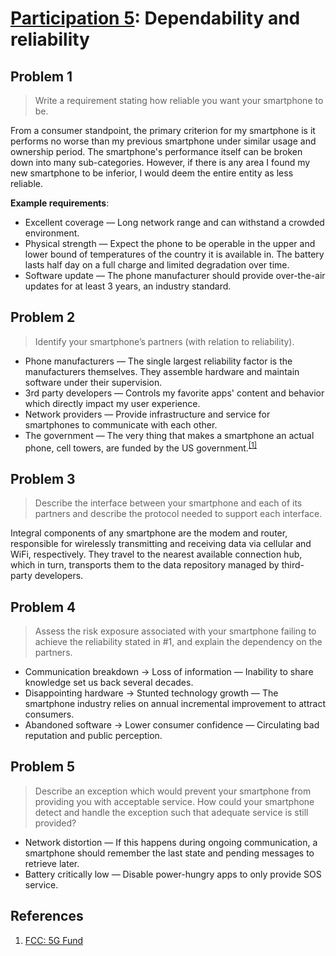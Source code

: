 # [Participation 5](https://github.com/hendraanggrian/IIT-CS487/blob/assets/lect6.pdf): Dependability and reliability

## Problem 1

> Write a requirement stating how reliable you want your smartphone to be.

From a consumer standpoint, the primary criterion for my smartphone is it
performs no worse than my previous smartphone under similar usage and ownership
period. The smartphone's performance itself can be broken down into many
sub-categories. However, if there is any area I found my new smartphone to be
inferior, I would deem the entire entity as less reliable.

**Example requirements**:

- Excellent coverage &mdash; Long network range and can withstand a crowded
  environment.
- Physical strength &mdash; Expect the phone to be operable in the upper and
  lower bound of temperatures of the country it is available in. The battery
  lasts half day on a full charge and limited degradation over time.
- Software update &mdash; The phone manufacturer should provide over-the-air
  updates for at least 3 years, an industry standard.

## Problem 2

> Identify your smartphone’s partners (with relation to reliability).

- Phone manufacturers &mdash; The single largest reliability factor is the
  manufacturers themselves. They assemble hardware and maintain software under
  their supervision.
- 3rd party developers &mdash; Controls my favorite apps' content and behavior
  which directly impact my user experience.
- Network providers &mdash; Provide infrastructure and service for smartphones
  to communicate with each other.
- The government &mdash; The very thing that makes a smartphone an actual phone,
  cell towers, are funded by the US government.<sup>[\[1\]]</sup>

## Problem 3

> Describe the interface between your smartphone and each of its partners and
  describe the protocol needed to support each interface.

Integral components of any smartphone are the modem and router, responsible for
wirelessly transmitting and receiving data via cellular and WiFi, respectively.
They travel to the nearest available connection hub, which in turn, transports
them to the data repository managed by third-party developers.

## Problem 4

> Assess the risk exposure associated with your smartphone failing to achieve
  the reliability stated in #1, and explain the dependency on the partners.

- Communication breakdown &rarr; Loss of information &mdash; Inability to share
  knowledge set us back several decades.
- Disappointing hardware &rarr; Stunted technology growth &mdash; The smartphone
  industry relies on annual incremental improvement to attract consumers.
- Abandoned software &rarr; Lower consumer confidence &mdash; Circulating bad
  reputation and public perception.

## Problem 5

> Describe an exception which would prevent your smartphone from providing you
  with acceptable service. How could your smartphone detect and handle the
  exception such that adequate service is still provided?

- Network distortion &mdash; If this happens during ongoing communication, a
  smartphone should remember the last state and pending messages to retrieve
  later.
- Battery critically low &mdash; Disable power-hungry apps to only provide SOS
  service.

## References

1. [FCC: 5G Fund](https://www.fcc.gov/5g-fund/)

[\[1\]]: https://www.fcc.gov/5g-fund/

